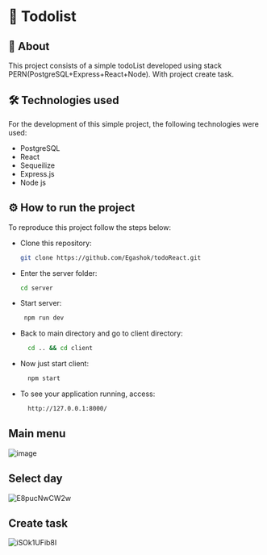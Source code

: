
# 🎯 Todolist 

## 📖 About

This project consists of a simple todoList developed using stack PERN(PostgreSQL+Express+React+Node).
With project create task.

## 🛠 Technologies used

For the development of this simple project, the following technologies were used:

- PostgreSQL
- React
- Sequeilize
- Express.js
- Node js

## ⚙ How to run the project

To reproduce this project follow the steps below:

- Clone this repository:

  ```sh
  git clone https://github.com/Egashok/todoReact.git
  ```

- Enter the server folder:

  ```sh
  cd server
  ```

- Start server:

  ``` sh
   npm run dev
  ```
  
- Back to main directory and go to client directory:

  ```sh
    cd .. && cd client
  ```

- Now just start client:

  ```sh
    npm start
  ```

- To see your application running, access:

  ```sh
    http://127.0.0.1:8000/
  ```
## Main menu
![image](https://github.com/Egashok/todoReact/assets/55044715/44d89720-be35-409b-876f-4bc67eb0068a)

## Select day
![E8pucNwCW2w](https://github.com/Egashok/todoReact/assets/55044715/666a3232-7860-4b4f-a850-41d65ae6e271)

## Create task 
![iSOk1UFib8I](https://github.com/Egashok/todoReact/assets/55044715/57c81923-17bd-4cd2-8ac3-c74cd461822f)

